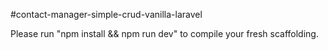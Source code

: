  #contact-manager-simple-crud-vanilla-laravel

 Please run "npm install && npm run dev" to compile your fresh scaffolding.

